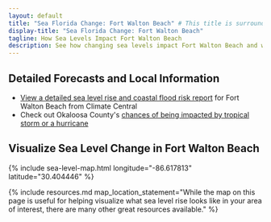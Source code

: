 ```yaml
---
layout: default
title: "Sea Florida Change: Fort Walton Beach" # This title is surrounded by quotation marks as it contains a colon.
display-title: "Sea Florida Change: Fort Walton Beach"
tagline: How Sea Levels Impact Fort Walton Beach
description: See how changing sea levels impact Fort Walton Beach and what its future holds.
---
```


## Detailed Forecasts and Local Information

 - [View a detailed sea level rise and coastal flood risk report](/downloads/fort-walton-beach/local-report-from-climate-central.pdf) for Fort Walton Beach from Climate Central
 - Check out Okaloosa County's [chances of being impacted by tropical storm or a hurricane](https://tropical.colostate.edu/resources.html)

## Visualize Sea Level Change in Fort Walton Beach

{% include sea-level-map.html longitude="-86.617813" latitude="30.404446" %}

{% include resources.md map_location_statement="While the map on this page is useful for helping visualize what sea level rise looks like in your area of interest, there are many other great resources available." %}